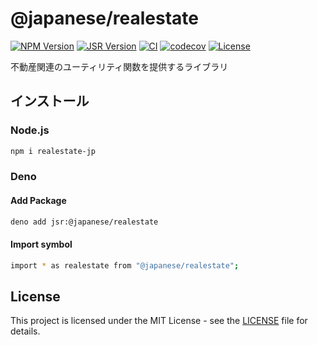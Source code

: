 # @japanese/realestate

[![NPM Version](https://img.shields.io/npm/v/realestate-jp?logo=npm)](https://www.npmjs.com/package/realestate-jp)
[![JSR Version](https://img.shields.io/jsr/v/%40japanese/realestate?logo=jsr)](https://jsr.io/@japanese/realestate)
[![CI](https://github.com/ryohidaka/realestate-jp/actions/workflows/ci.yml/badge.svg)](https://github.com/ryohidaka/realestate-jp/actions/workflows/ci.yml)
[![codecov](https://codecov.io/gh/ryohidaka/realestate-jp/graph/badge.svg?token=2huHweDOwW)](https://codecov.io/gh/ryohidaka/realestate-jp)
[![License](https://img.shields.io/badge/license-MIT-blue.svg)](https://opensource.org/licenses/MIT)

不動産関連のユーティリティ関数を提供するライブラリ

## インストール

### Node.js

```sh
npm i realestate-jp
```

### Deno

#### Add Package

```sh
deno add jsr:@japanese/realestate
```

#### Import symbol

```sh
import * as realestate from "@japanese/realestate";
```

## License

This project is licensed under the MIT License - see the [LICENSE](LICENSE) file
for details.
